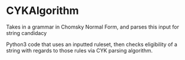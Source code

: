 # CYKAlgorithm
Takes in a grammar in Chomsky Normal Form, and parses this input for string candidacy

Python3 code that uses an inputted ruleset, then checks eligibility of a string with regards to those rules via CYK parsing algorithm.
